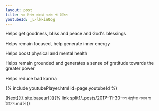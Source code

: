 ```yaml
---
layout: post
title: ওম বিশাল সাকায়া নামায গা টাইমস
youtubeId: _L-lkkinQqg
---
```

 
 
Helps get goodness, bliss and peace and God's blessings
 
Helps remain focused, help generate inner energy 
 
Helps boost physical and mental health 
 
Helps remain grounded and generates a sense of gratitude towards the greater power 
 
Helps reduce bad karma
 
 
 
 


{% include youtubePlayer.html id=page.youtubeId %}
 
[Next]({{ site.baseurl }}{% link  split1/_posts/2017-11-30-ওম থাম্রষ্টায়া নামায গা টাইমস.md%})
 
